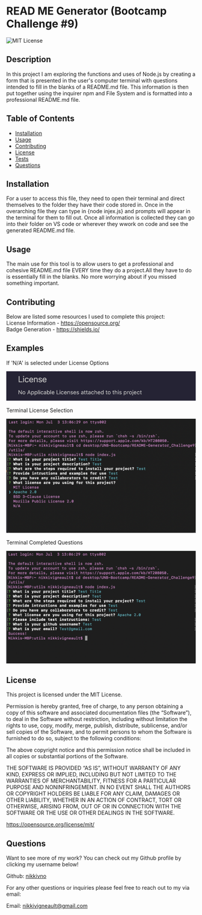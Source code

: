 # READ ME Generator (Bootcamp Challenge #9)

![MIT License](https://img.shields.io/badge/License-MIT-yellow.svg)

## Description
In this project I am exploring the functions and uses of Node.js by creating a form that is presented in the user's computer terminal with questions intended to fill in the blanks of a README.md file. This information is then put together using the inquirer npm and File System and is formatted into a professional README.md file.

## Table of Contents
- [Installation](#installation)
- [Usage](#usage)
- [Contributing](#contributing)
- [License](#license)
- [Tests](#tests)
- [Questions](#questions)


## Installation <a id='installation'></a>
For a user to access this file, they need to open their terminal and direct themselves to the folder they have their code stored in. Once in the overarching file they can type in {node injex.js} and prompts will appear in the terminal for them to fill out. Once all information is collected they can go into their folder on VS code or wherever they wwork on code and see the generated README.md file. 

## Usage <a id='usage'></a>
The main use for this tool is to allow users to get a professional and cohesive README.md file EVERY time they do a project.All they have to do is essentially fill in the blanks. No more worrying about if you missed something important. 

## Contributing <a id='contributing'></a>
Below are listed some resources I used to complete this project:</br>
 License Information - https://opensource.org/<br>
 Badge Generation - https://shields.io/

## Examples

If 'N/A' is selected under License Options

![No License](./utils/Images/no-license.png)


Terminal License Selection

![License Selection](./utils/Images/license-selection.png)

Terminal Completed Questions

![Completed Questions](./utils/Images/completed-questions.png)

## License <a id='license'></a>
This project is licensed under the MIT License.

Permission is hereby granted, free of charge, to any person obtaining a copy of this software and associated documentation files (the “Software”), to deal in the Software without restriction, including without limitation the rights to use, copy, modify, merge, publish, distribute, sublicense, and/or sell copies of the Software, and to permit persons to whom the Software is furnished to do so, subject to the following conditions: 

The above copyright notice and this permission notice shall be included in all copies or substantial portions of the Software. 

THE SOFTWARE IS PROVIDED “AS IS”, WITHOUT WARRANTY OF ANY KIND, EXPRESS OR IMPLIED, INCLUDING BUT NOT LIMITED TO THE WARRANTIES OF MERCHANTABILITY, FITNESS FOR A PARTICULAR PURPOSE AND NONINFRINGEMENT. IN NO EVENT SHALL THE AUTHORS OR COPYRIGHT HOLDERS BE LIABLE FOR ANY CLAIM, DAMAGES OR OTHER LIABILITY, WHETHER IN AN ACTION OF CONTRACT, TORT OR OTHERWISE, ARISING FROM, OUT OF OR IN CONNECTION WITH THE SOFTWARE OR THE USE OR OTHER DEALINGS IN THE SOFTWARE.

https://opensource.org/license/mit/

## Questions <a id='questions'></a>
Want to see more of my work? You can check out my Github profile by clicking my username below!

Github: [nikkivno](https://github.com/nikkivno) 

For any other questions or inquiries please feel free to reach out to my via email:

Email: nikkivigneault@gmail.com

